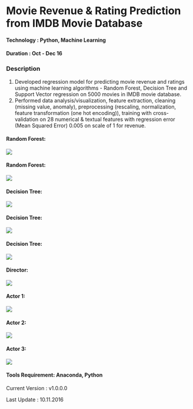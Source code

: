 # Movie Revenue & Rating Prediction from IMDB Movie Database 

#### Technology : Python, Machine Learning
#### Duration   : Oct - Dec 16

### Description
1. Developed regression model for predicting movie revenue and ratings using machine learning algorithms - Random Forest, Decision Tree and Support Vector regression on 5000 movies in IMDB movie database.
2. Performed data analysis/visualization, feature extraction, cleaning (missing value, anomaly), preprocessing (rescaling, normalization, feature transformation (one hot encoding)), training with cross-validation on 28 numerical & textual features with regression error (Mean Squared Error) 0.005 on scale of 1 for revenue.


#### Random Forest:
<kbd>
<img src=https://github.com/anjanatiha/Movie-Revenue-Rating-Prediction-System/blob/master/Original/Plot/RFR%20Bar.png>
</kbd>

#### Random Forest:
<kbd>
<img src=https://github.com/anjanatiha/Movie-Revenue-Rating-Prediction-System/blob/master/Original/Plot/download.png>
</kbd>

#### Decision Tree: 
<kbd>
<img src=https://github.com/anjanatiha/Movie-Revenue-Rating-Prediction-System/blob/master/Original/Plot/DTR%20Bar.png>
</kbd>

#### Decision Tree:
<kbd>
<img src=https://github.com/anjanatiha/Movie-Revenue-Rating-Prediction-System/blob/master/Original/Plot/DTR%20Line.png>
</kbd>

#### Decision Tree:
<kbd>
<img src=https://github.com/anjanatiha/Movie-Revenue-Rating-Prediction-System/blob/master/Original/Plot/download%20(1).png>
</kbd>


#### Director: 
<kbd>
<img src=https://github.com/anjanatiha/Movie-Revenue-Rating-Prediction-System/blob/master/Original/Plot/Director.png>
</kbd>

#### Actor 1: 
<kbd>
<img src=https://github.com/anjanatiha/Movie-Revenue-Rating-Prediction-System/blob/master/Original/Plot/actor%201.png>
</kbd>

#### Actor 2:
<kbd>
<img src=https://github.com/anjanatiha/Movie-Revenue-Rating-Prediction-System/blob/master/Original/Plot/actor%202.png>
</kbd>

#### Actor 3: 
<kbd>
<img src=https://github.com/anjanatiha/Movie-Revenue-Rating-Prediction-System/blob/master/Original/Plot/actor%203.png>
</kbd>


#### Tools Requirement: Anaconda, Python 

Current Version  : v1.0.0.0

Last Update      : 10.11.2016
